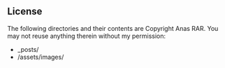 ## License

The following directories and their contents are Copyright Anas RAR.
You may not reuse anything therein without my permission:

* \_posts/
* /assets/images/